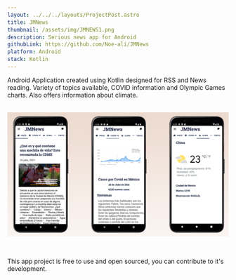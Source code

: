 ```yaml
---
layout: ../../../layouts/ProjectPost.astro
title: JMNews
thumbnail: /assets/img/JMNEWS1.png
description: Serious news app for Android
githubLink: https://github.com/Noe-ali/JMNews
platform: Android
stack: Kotlin
---
```


Android Application created using Kotlin designed for RSS and News reading.
Variety of topics available, COVID information and Olympic Games charts. Also offers information about climate.
<br>
<br>

![App Overview](/public/assets/img/JMNEWS2.png)

<br>

This app project is free to use and open sourced, you can contribute to it's development.
